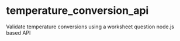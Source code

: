 # temperature_conversion_api
Validate temperature conversions using a worksheet question node.js based API
